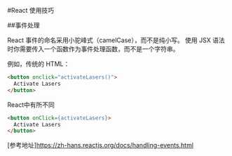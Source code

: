 #React 使用技巧

##事件处理

React 事件的命名采用小驼峰式（camelCase），而不是纯小写。
使用 JSX 语法时你需要传入一个函数作为事件处理函数，而不是一个字符串。


例如，传统的 HTML：

```html
<button onclick="activateLasers()">
  Activate Lasers
</button>
```

React中有所不同

```html
<button onClick={activateLasers}>
  Activate Lasers
</button>
```

[参考地址]https://zh-hans.reactjs.org/docs/handling-events.html